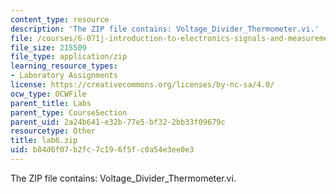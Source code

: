 ```yaml
---
content_type: resource
description: 'The ZIP file contains: Voltage_Divider_Thermometer.vi.'
file: /courses/6-071j-introduction-to-electronics-signals-and-measurement-spring-2006/b84d6f07b2fc7c196f5fc0a54e3ee0e3_lab6.zip
file_size: 215509
file_type: application/zip
learning_resource_types:
- Laboratory Assignments
license: https://creativecommons.org/licenses/by-nc-sa/4.0/
ocw_type: OCWFile
parent_title: Labs
parent_type: CourseSection
parent_uid: 2a24b641-e32b-77e5-bf32-2bb33f09679c
resourcetype: Other
title: lab6.zip
uid: b84d6f07-b2fc-7c19-6f5f-c0a54e3ee0e3
---
```

The ZIP file contains: Voltage_Divider_Thermometer.vi.